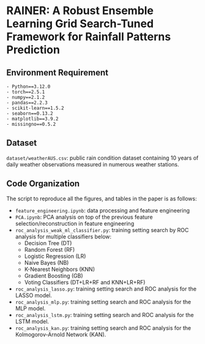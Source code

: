 # RAINER: A Robust Ensemble Learning Grid Search-Tuned Framework for Rainfall Patterns Prediction


## Environment Requirement
```
- Python==3.12.0
- torch==2.5.1
- numpy==2.1.2
- pandas==2.2.3
- scikit-learn==1.5.2
- seaborn==0.13.2
- matplotlib==3.9.2
- missingno==0.5.2
```

## Dataset
`dataset/weatherAUS.csv`: public rain condition dataset containing 10 years of daily weather observations measured in numerous weather stations.

## Code Organization
The script to reproduce all the figures, and tables in the paper is as follows:
- `feature_engineering.ipynb`: data processing and feature engineering
- `PCA.ipynb`: PCA analysis on top of the previous feature selection/reconstruction in feature engineering
- `roc_analysis_weak_ml_classifier.py`: training setting search by ROC analysis for multiple classifiers below:
     - Decision Tree (DT)  
     - Random Forest (RF)  
     - Logistic Regression (LR)  
     - Naive Bayes (NB)  
     - K-Nearest Neighbors (KNN)  
     - Gradient Boosting (GB)  
     - Voting Classifiers (DT+LR+RF and KNN+LR+RF)
- `roc_analysis_lasso.py`: training setting search and ROC analysis for the LASSO model.
- `roc_analysis_mlp.py`: training setting search and ROC analysis for the MLP model.
- `roc_analysis_lstm.py`: training setting search and ROC analysis for the LSTM model.
- `roc_analysis_kan.py`: training setting search and ROC analysis for the Kolmogorov-Arnold Network (KAN).
